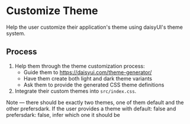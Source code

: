 # Customize Theme

Help the user customize their application's theme using daisyUI's theme system.

## Process

1. Help them through the theme customization process:
   - Guide them to https://daisyui.com/theme-generator/
   - Have them create both light and dark theme variants
   - Ask them to provide the generated CSS theme definitions
2. Integrate their custom themes into `src/index.css`.

Note — there should be exactly two themes, one of them default and the other prefersdark. If the user provides a theme with default: false and prefersdark: false, infer which one it should be
